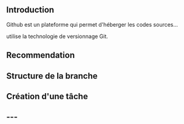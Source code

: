 ## Introduction

Github est un plateforme qui permet d'héberger les codes sources...

utilise la technologie de versionnage Git. 

## Recommendation



## Structure de la branche



## Création d'une tâche

## ---
